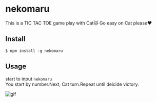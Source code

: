 # nekomaru
This is a TIC TAC TOE game play with Cat🐱
Go easy on Cat please❤️

## Install
```
$ npm install -g nekomaru
```

## Usage
start to input `nekomaru`   
You start by number.Next, Cat turn.Repeat until deicide victory.

![gif](https://user-images.githubusercontent.com/52645663/86312904-c4079380-bc5e-11ea-9346-33e04cc4de4a.gif)
